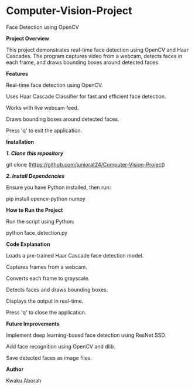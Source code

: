 # Computer-Vision-Project

Face Detection using OpenCV


**Project Overview**

This project demonstrates real-time face detection using OpenCV and Haar Cascades. The program captures video from a webcam, detects faces in each frame, and draws bounding boxes around detected faces.


**Features**

Real-time face detection using OpenCV.

Uses Haar Cascade Classifier for fast and efficient face detection.

Works with live webcam feed.

Draws bounding boxes around detected faces.

Press 'q' to exit the application.



**Installation**

**_1. Clone this repository_**

git clone (https://github.com/juniorat24/Computer-Vision-Project)


**_2. Install Dependencies_**

Ensure you have Python installed, then run:

pip install opencv-python numpy



**How to Run the Project**

Run the script using Python:

python face_detection.py



**Code Explanation**

Loads a pre-trained Haar Cascade face detection model.

Captures frames from a webcam.

Converts each frame to grayscale.

Detects faces and draws bounding boxes.

Displays the output in real-time.

Press 'q' to close the application.




**Future Improvements**

Implement deep learning-based face detection using ResNet SSD.

Add face recognition using OpenCV and dlib.

Save detected faces as image files.


**Author**

Kwaku Aborah 
